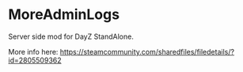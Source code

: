 # MoreAdminLogs

Server side mod for DayZ StandAlone.

More info here: https://steamcommunity.com/sharedfiles/filedetails/?id=2805509362
